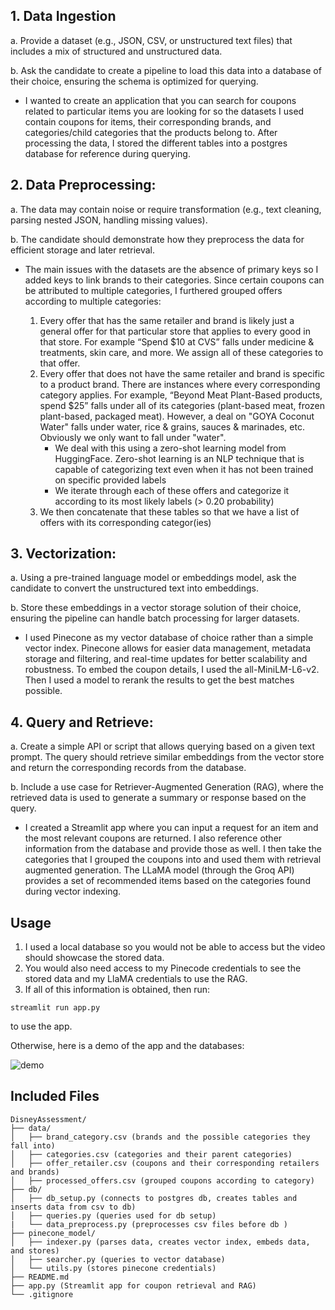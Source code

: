## 1. Data Ingestion

a. Provide a dataset (e.g., JSON, CSV, or unstructured text files) that includes a mix of structured and unstructured data.

b. Ask the candidate to create a pipeline to load this data into a database of their choice, ensuring the schema is optimized for querying.

- I wanted to create an application that you can search for coupons related to particular items you are looking for so the datasets I used contain coupons for items, their corresponding brands, and categories/child categories that the products belong to. After processing the data, I stored the different tables into a postgres database for reference during querying.


## 2. Data Preprocessing:

a. The data may contain noise or require transformation (e.g., text cleaning, parsing nested JSON, handling missing values).

b. The candidate should demonstrate how they preprocess the data for efficient storage and later retrieval.


- The main issues with the datasets are the absence of primary keys so I added keys to link brands to their categories. Since certain coupons can be attributed to multiple categories, I furthered grouped offers according to multiple categories:

    1. Every offer that has the same retailer and brand is likely just a general offer for that particular store that applies to every good in that store. For example “Spend $10 at CVS” falls under medicine & treatments, skin care, and more. We assign all of these categories to that offer.
    2. Every offer that does not have the same retailer and brand is specific to a product brand. There are instances where every corresponding category applies. For example, “Beyond Meat Plant-Based products, spend $25” falls under all of its categories (plant-based meat, frozen plant-based, packaged meat). However, a deal on "GOYA Coconut Water" falls under water, rice & grains, sauces & marinades, etc. Obviously we only want to fall under "water". 
        * We deal with this using a zero-shot learning model from HuggingFace. Zero-shot learning is an NLP technique that is capable of categorizing text even when it has not been trained on specific provided labels
        * We iterate through each of these offers and categorize it according to its most likely labels (> 0.20 probability)
    3. We then concatenate that these tables so that we have a list of offers with its corresponding categor(ies)


## 3. Vectorization:

a. Using a pre-trained language model or embeddings model, ask the candidate to convert the unstructured text into embeddings.

b. Store these embeddings in a vector storage solution of their choice, ensuring the pipeline can handle batch processing for larger datasets.

- I used Pinecone as my vector database of choice rather than a simple vector index. Pinecone allows for easier data management, metadata storage and filtering, and real-time updates for better scalability and robustness. To embed the coupon details, I used the all-MiniLM-L6-v2. Then I used a model to rerank the results to get the best matches possible. 

## 4. Query and Retrieve:

a. Create a simple API or script that allows querying based on a given text prompt. The query should retrieve similar embeddings from the vector store and return the corresponding records from the database.

b. Include a use case for Retriever-Augmented Generation (RAG), where the retrieved data is used to generate a summary or response based on the query.

- I created a Streamlit app where you can input a request for an item and the most relevant coupons are returned. I also reference other information from the database and provide those as well. I then take the categories that I grouped the coupons into and used them with retrieval augmented generation. The LLaMA model (through the Groq API) provides a set of recommended items based on the categories found during vector indexing. 


## Usage
1. I used a local database so you would not be able to access but the video should showcase the stored data.
2. You would also need access to my Pinecode credentials to see the stored data and my LlaMA credentials to use the RAG.
3. If all of this information is obtained, then run:
```
streamlit run app.py
```
to use the app.

Otherwise, here is a demo of the app and the databases:

![demo](https://github.com/cdy3870/DisneyAssessment/blob/main/assets/demo.gif)

## Included Files
```plaintext
DisneyAssessment/
├── data/
│   ├── brand_category.csv (brands and the possible categories they fall into)
│   ├── categories.csv (categories and their parent categories)
│   ├── offer_retailer.csv (coupons and their corresponding retailers and brands)
│   ├── processed_offers.csv (grouped coupons according to category)
├── db/
│   ├── db_setup.py (connects to postgres db, creates tables and inserts data from csv to db)
│   ├── queries.py (queries used for db setup)
|   └── data_preprocess.py (preprocesses csv files before db )
├── pinecone_model/
│   ├── indexer.py (parses data, creates vector index, embeds data, and stores)
│   ├── searcher.py (queries to vector database)
│   └── utils.py (stores pinecone credentials)
├── README.md
├── app.py (Streamlit app for coupon retrieval and RAG)
└── .gitignore